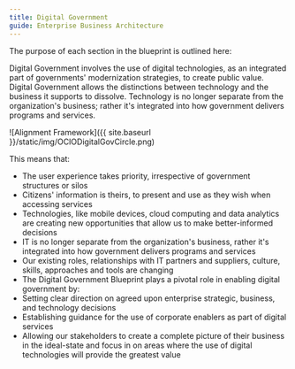 ```yaml
---
title: Digital Government
guide: Enterprise Business Architecture
---
```


The purpose of each section in the blueprint is outlined here:

Digital Government involves the use of digital technologies, as an integrated part of governments' modernization strategies, to create public value. Digital Government allows the distinctions between technology and the business it supports to dissolve. Technology is no longer separate from the organization's business; rather it's integrated into how government delivers programs and services.

![Alignment Framework]({{ site.baseurl }}/static/img/OCIODigitalGovCircle.png)

This means that:

* The user experience takes priority, irrespective of government structures or silos
* Citizens' information is theirs, to present and use as they wish when accessing services
* Technologies, like mobile devices, cloud computing and data analytics are creating new opportunities that allow us to make better-informed decisions
* IT is no longer separate from the organization's business, rather it's integrated into how government delivers programs and services
* Our existing roles, relationships with IT partners and suppliers, culture, skills, approaches and tools are changing
* The Digital Government Blueprint plays a pivotal role in enabling digital government by:
* Setting clear direction on agreed upon enterprise strategic, business, and technology decisions
* Establishing guidance for the use of corporate enablers as part of digital services
* Allowing our stakeholders to create a complete picture of their business in the ideal-state and focus in on areas where the use of digital technologies will provide the greatest value
